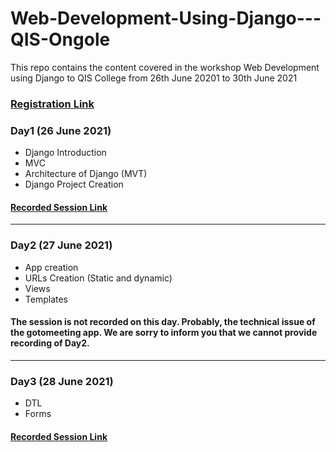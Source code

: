# Web-Development-Using-Django---QIS-Ongole
This repo contains the content covered in the workshop Web Development using Django to QIS College from 26th June 20201 to 30th June 2021


### [Registration Link](http://engineering.apssdc.in/register/)


### Day1 (26 June 2021)
- Django Introduction
- MVC
- Architecture of Django (MVT)
- Django Project Creation

#### [Recorded Session Link](https://transcripts.gotomeeting.com/#/s/e99e73452daed817f947ce2e1789b1aa4d7fa06be2f0e9405b7f4da3a41a738f)

----
### Day2 (27 June 2021)
- App creation
- URLs Creation (Static and dynamic)
- Views
- Templates

#### The session is not recorded on this day. Probably, the technical issue of the gotomeeting app. We are sorry to inform you that we cannot provide recording of Day2.
----
### Day3 (28 June 2021)
- DTL
- Forms

#### [Recorded Session Link](https://transcripts.gotomeeting.com/#/s/43760ec9979b68de652c5da9a894c8513ff707251bee4a723e9f7069c312a2be)
